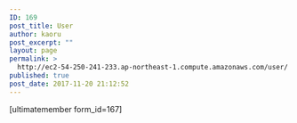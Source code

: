 ```yaml
---
ID: 169
post_title: User
author: kaoru
post_excerpt: ""
layout: page
permalink: >
  http://ec2-54-250-241-233.ap-northeast-1.compute.amazonaws.com/user/
published: true
post_date: 2017-11-20 21:12:52
---
```

[ultimatemember form_id=167]